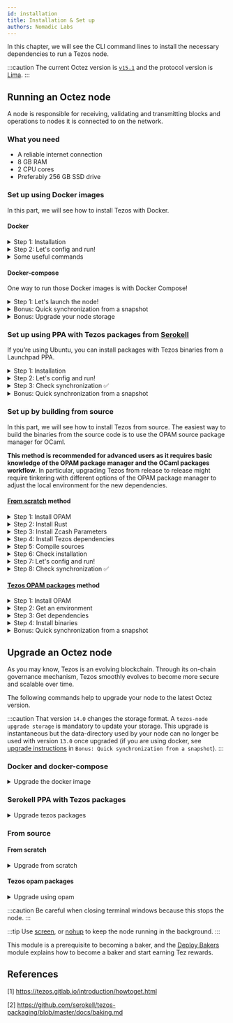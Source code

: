 ```yaml
---
id: installation
title: Installation & Set up
authors: Nomadic Labs
---
```


In this chapter, we will see the CLI command lines to install the necessary dependencies to run a Tezos node.

:::caution
The current Octez version is [`v15.1`](https://tezos.gitlab.io/releases/version-15.html) and the protocol version is [Lima](https://tezos.gitlab.io/protocols/015_lima.html).
:::

## Running an Octez node

A node is responsible for receiving, validating and transmitting blocks and operations to nodes it is connected to on the network.

### What you need

- A reliable internet connection
- 8 GB RAM
- 2 CPU cores
- Preferably 256 GB SSD drive

### Set up using Docker images

In this part, we will see how to install Tezos with Docker.

#### Docker

<details>
<summary>Step 1: Installation</summary>

If you don't have Docker on your machine, you can install it with the following command:

```bash
sudo apt install docker.io
```

and follow instructions on: <https://docs.docker.com/engine/install/linux-postinstall/>.
</details>

<details>
<summary>Step 2: Let's config and run!</summary>

Run the node in detached mode (`-d`), as instance on the testnet Limanet network with the
history-mode "full" using the following command:

```bash
docker run --name=tezos-public-node-full -v node-data-volume:/var/run/tezos/node tezos/tezos:latest octez-node --network=limanet
```

This command will automatically download the `tezos/tezos:latest` image:

- `-v node-data-volume:/var/run/tezos/node` mount node-data-volume to the specified container. It is where blockchain
data will be stored
- `--network= NETWORK` selects which network to run. Possible values are: **sandbox**, **mainnet**,
**[testnet]** (e.g., ghostnet, limanet, kathmandunet, jakartanet. Learn more about testnet aliases [here](https://tezos.gitlab.io/introduction/test_networks.html)). **Default is mainnet.**
- `--history-mode= MODE` lets you set the mode for the node's blockchain history storage.
Possible values are **archive** , **full** (default), **full:N** , **rolling** , **rolling:N**.

  - *Archive mode* retains all data since the genesis block.

  - *Full mode* only maintains block headers and operations allowing replaying of the chain since the genesis, if wanted. *Full mode* is recommended to bake. More information [here](https://tezos.gitlab.io/user/history_modes.html).

  - *Rolling mode* retains only the most recent data and deletes the rest.

For both *Full* and *Rolling* modes, it is possible to adjust the number of cycles to preserve by using
the **:N** annotation. The default number of preserved cycles is 5. The value experimental-rolling is
deprecated but is equivalent to rolling which should be used instead.

Read more about node configuration [here](https://tezos.gitlab.io/introduction/howtouse.html#node-configuration).

After a few minutes, your node identity will be generated and you will be able to check if the node is
bootstrapped:

```bash
docker exec -it tezos-public-node-full octez-client --endpoint http://127.0.0.1:8732 bootstrapped
```

(Use **Ctrl+C** to stop logs displaying)
</details>

<details>
<summary>Some useful commands</summary>

To see the manual of commands you can use:

```bash
docker run -it tezos/tezos:latest man
```

To see the various commands and options of the tezos node, use the following command:

```bash
docker run -it tezos/tezos:latest octez-node --help
```

To use the client:

```bash
docker exec -it tezos-public-node-full octez-client --help
```

</details>

#### **Docker-compose**

One way to run those Docker images is with Docker Compose!

<details>
<summary>Step 1: Let's launch the node!</summary>

The code below launches a *full node* for the Lima protocol (**mainnet**). More information [here](https://tezos.gitlab.io/user/history_modes.html).

```yml
version: "3.4"
volumes:
  node_data_full:
    name: mainnet-node
    external: false  
  client_data:
    name: mainnet-client
    external: false
services:
####################################################################################################################################
# You have to uncomment this section if you want to synchronize your node using a snapshot, else you can ignore or delete it.
# Replace /absolute/path/to/your_snapshot.full:/snapshot by the absolute path to the downloaded snapshot.
###################################################################################################################################  
#  import:
#    image: tezos/tezos:latest
#    container_name: tezos-snapshot-import
#    command: tezos-snapshot-import
#    volumes:
#      - node_data_full:/var/run/tezos/node
#      - client_data:/var/run/tezos/client
#      - "/absolute/path/to/your_snapshot.full:/snapshot"
################################################################################################
# If you want to run a node with history-mode=full, keep that "node_full" part, else delete it.
# You can change the version of the image of tezos in : image: tezos/tezos:v15.1
# You can change the --network=NETWORK option.
################################################################################################
  node_full:
    container_name: tezos-public-node-full
    image: tezos/tezos:latest
    command: octez-node --net-addr :9732 --rpc-addr 127.0.0.1:8732 --rpc-addr 0.0.0.0:8732 --allow-all-rpc 0.0.0.0:8732 --history-mode=full
    ports:
    - '9732:9732'
    - '8732:8732'
    expose:
    - "8732"
    - "9732" 
    privileged: true
    volumes:
     - node_data_full:/var/run/tezos/node
     - client_data:/var/run/tezos/client
     - /dev/bus/usb:/dev/bus/usb
    restart: on-failure
    network_mode: "host"
```

Copy-paste the code above into a `docker-compose.yml` file, and start the node with:

```bash
docker-compose -f docker-compose.yml up -d
```

To check if the node is bootstrapped:

```bash
docker exec -it tezos-public-node-full octez-client --endpoint http://127.0.0.1:8732 bootstrapped
```

</details>

<details>
<summary>Bonus: Quick synchronization from a snapshot</summary>

If you want your node to be bootstrapped quickly, you can synchronize it with the blockchain using
a snapshot.

**1.** Download a .full snapshot from a snapshot provider (<https://xtz-shots.io/>, <https://snapshots.tezos.marigold.dev/>, <https://snapshots-tezos.giganode.io/>, <https://lambsonacid.nl/>),  in your current repository by replacing with `<snapshot_url>` in following command:

```bash
wget <snapshot_url>
```

**2.** Launch the node daemon:

```bash
docker-compose up -d node_full
sudo docker exec -it tezos-public-node-full sh
sudo rm /var/run/tezos/data/lock
exit
```

**3.** Stop the node:

```bash
docker-compose stop node_full
```

**4.** Execute these commands to clean up data and avoid duplicates:

```bash
sudo su
rm -rf /var/lib/docker/volumes/mainnet-node/_data/data/context
rm -rf /var/lib/docker/volumes/mainnet-node/_data/data/store
rm -rf /var/lib/docker/volumes/mainnet-node/_data/data/lock
```

(do **Ctrl+d** to quit su mode)

**5.** In the .yml file presented in Step 1, replace `/absolute/path/to/your_snapshot.full:/snapshot` by the absolute path to the
downloaded snapshot. You can use `pwd` command to know the absolute path of your current repository. ( **Read the comment in the .yml file in Step 1** )

**6.** Upload the snapshot into the `mainnet-node` volume (You must uncomment the dedicated `import` part of the docker-compose file that was previously commented with `#`):

```bash
docker-compose up import
```

You will have to wait ~1-2 hours to import a full snapshot.

**7.** Start synchro from snapshot:

```bash
docker-compose stop import
docker-compose up -d node_full
```

</details>

<details>
<summary><a name="upgrade-storage">Bonus: Upgrade your node storage</a></summary>

Some protocol or client changes require upgrading the node storage.
You can simply update it with the following commands:

**1.** Stop the running container:

```bash
docker-compose stop node_full
```

**2.** Upgrade the storage:

```bash
docker run -it -v node_data_full:/var/run/tezos/node tezos/tezos:latest tezos-upgrade-storage
```

:::warning
If you encounter an error, follow these steps before proceeding to `step 2`:

**1.** Go inside the container:

```bash
docker run -it --entrypoint=/bin/sh -v node_data_full:/var/run/tezos/node tezos/tezos:latest
```

**2.** Delete lock files and change node data file ownership/group:

```bash
cd /var/run/tezos/node/
sudo chown -R tezos.tezos .
rm data/lock
```
:::

</details>

### Set up using PPA with Tezos packages from [Serokell](https://github.com/serokell/tezos-packaging)

If you’re using Ubuntu, you can install packages with Tezos binaries from a Launchpad PPA.

<details>
<summary>Step 1: Installation</summary>

In order to add the stable release PPA repository to your machine, do:

```bash
REPO="ppa:serokell/tezos"
```

Then, to install the binaries, run the following commands:

```bash
sudo add-apt-repository -y $REPO && sudo apt-get update
sudo apt-get install -y tezos-client
sudo apt-get install -y tezos-node
```

</details>

<details>
<summary>Step 2: Let's config and run!</summary>

The following command configures the node for the **Ghostnet** Network ([Tezos semi-permanent test network](https://teztnets.xyz/ghostnet-about)) and stores
data in the specified directory `~/tezos-ghostnet` with the *full mode*:

```bash
tezos-node config init --data-dir ~/tezos-ghostnet --network=ghostnet --history-mode=full
```

- `data-dir` Define the directory where the data will be stored (by default, it is in `.tezos-node`).

- `--network=NETWORK` Select which network to run. Possible values are: sandbox, mainnet,
[testnet] (e.g., ghostnet, limanet, kathmandunet. Learn more about testnet aliases [here](https://tezos.gitlab.io/introduction/test_networks.html)). **Default is mainnet**.

- `--history-mode=MODE` Set the mode for the chain's data history storage. Possible values are **archive** , **full** (default), **full:N**, **rolling**, **rolling:N**.

  - *Archive mode* retains all data since the genesis block.

  - *Full mode* only maintains block headers and operations allowing replaying of the chain since the genesis, if wanted. *Full mode* is recommended to bake. More information [here](https://tezos.gitlab.io/user/history_modes.html).

  - *Rolling mode* retains only the most recent data and deletes the rest.

For both *Full* and *Rolling* modes, it is possible to adjust the number of cycles to preserve by using
the **:N** annotation. The default number of preserved cycles is 5. The value experimental-rolling is
deprecated but is equivalent to rolling which should be used instead.

Read more about node configuration [here](https://tezos.gitlab.io/introduction/howtouse.html#node-configuration).

You can run the node with:

```bash
tezos-node run --rpc-addr 127.0.0.1:8732 --log-output tezos.log --data-dir ~/tezos-ghostnet
```

- `--rpc-addr url:port` activate the RPC interface that will allow communication with the node. By default, it runs on port `8732` so it is not mandatory to specify it.

- `--log-output tezos.log` will saved logs of the node in the `tezos.log` file.

- `data-dir` Define the directory where the data will be stored (by default, it is in `.tezos-node`).

</details>

<details>
<summary>Step 3: Check synchronization ✅</summary>

The Octez client can be used to interact with the node. It can query its status or ask the node to
perform some actions. For example, after starting your node, you can check if it has finished
synchronizing with the following command (you can use another terminal window if you still watch
the log):

```bash
tezos-client -E http://127.0.0.1:8732/ bootstrapped
```

- `-E` option is equal to `--endpoint` option

When you see the message " *Node is Bootstrapped* ", your Tezos node is synchronized with the
blockchain and you may now perform operations on it!
</details>

<details>
<summary>Bonus: Quick synchronization from a snapshot</summary>

If you want your node to be bootstrapped quickly, you can synchronize it with the blockchain using
a snapshot.

**1.** Download a `.full` snapshot from a snapshot provider (<https://xtz-shots.io/>, <https://snapshots.tezos.marigold.dev/>, <https://snapshots-tezos.giganode.io/>, <https://lambsonacid.nl/>) in your current repository
by replacing with `<snapshot_url>` in following command:

```bash
wget <snapshot_url>
```

**2.** Register the current directory in a variable:

```bash
path=$(pwd)
```

**3.** Import from the snapshot!

(Replace `<name_of_snapshot_file>`)

```bash
tezos-node snapshot import $path/<name_of_snapshot_file>
```

(It is possible to define the directory where the data will be stored with `--data-dir
directory`, by default, it is in `.tezos-node`)

**4.** You can get some information with the following command:

```bash
tezos-node snapshot info $path/<name_of_snapshot_file>
```

</details>

### Set up by building from source

In this part, we will see how to install Tezos from source.
The easiest way to build the binaries from the source code is to use the OPAM source package manager for
OCaml.

**This method is recommended for advanced users as it requires basic knowledge of the OPAM package
manager and the OCaml packages workflow**. In particular, upgrading Tezos from release to release might
require tinkering with different options of the OPAM package manager to adjust the local environment for the
new dependencies.

#### [From scratch](https://tezos.gitlab.io/introduction/howtoget.html#setting-up-the-development-environment-from-scratch) method

<details>
<summary>Step 1: Install OPAM</summary>

First, you need to install the OPAM package manager, at least version 2.0, that you can get by
following the install instructions.
The quickest way to get the latest opam up and working is to run this script:

```bash
bash -c "sh <(curl -fsSL https://raw.githubusercontent.com/ocaml/opam/master/shell/install.sh)"
```

:::note
If you have trouble with `curl`, just download the script and run `sh install.sh`.
:::

For the next command line, answers the prompts with 'N' then 'y'. You may also be prompted for
your `sudo` password. You may encounter a "switch" error, but you can ignore it.

```bash
opam init --bare
```

</details>

<details>
<summary>Step 2: Install Rust</summary>
Compiling Tezos requires the Rust compiler, version 1.52.1, and the Cargo package manager for
Rust to be installed. If you have [rustup](https://rustup.rs/) installed, you can use [rustup](https://rustup.rs/) to install both. If you do not have `rustup`, please avoid installing it from Snapcraft; you can rather follow the simple
installation process shown below:

```bash
cd $HOME
wget https://sh.rustup.rs/rustup-init.sh
chmod +x rustup-init.sh
./rustup-init.sh --profile minimal --default-toolchain 1.52.1 -y
```

Once Rust is installed, note that your `PATH` environment variable (in `.profile`) may be
updated and you will need to restart your session so that changes can be taken into account.
Alternatively, you can do it manually without restarting your session with the following command :

```bash
source $HOME/.cargo/env
```

</details>

<details>
<summary>Step 3: Install Zcash Parameters</summary>

Tezos binaries require the Zcash parameter files to run. This is for shielded/confidential
transactions with [Sapling](https://docs.nomadic-labs.com/nomadic-labs-knowledge-center/sapling-making-con-dential-transactions-on-tezos), that were added in the **Edo** amendment. If you compile from source and
move Tezos to another location (such as `/usr/local/bin`), the Tezos binaries may prompt
you to install the Zcash parameter files. The easiest way is to download and run this script:

```bash
wget https://raw.githubusercontent.com/zcash/zcash/master/zcutil/fetch-params.sh
chmod +x fetch-params.sh
./fetch-params.sh
```

</details>

<details>
<summary>Step 4: Install Tezos dependencies</summary>

Install the libraries that Tezos is dependent on:

```bash
sudo apt-get install -y rsync git m4 build-essential patch unzip wget pkg-config libgmp-dev libev-dev libhidapi-dev opam jq zlib1g-dev bc autoconf
```

Get the source code:

```bash
git clone https://gitlab.com/tezos/tezos.git
cd tezos
git checkout latest-release
```

Install tezos dependencies:

```bash
make build-deps
```

You may encounter a "switch" error, but you can ignore it.

You may encounter failures in the processes of the `make build-deps` command. In that case,
just re-type the command `opam init --bare` to re-initiate.
</details>

<details>
<summary>Step 5: Compile sources</summary>

Compile sources:

```bash
eval $(opam env)
make
```

</details>

<details>
<summary>Step 6: Check installation</summary>

To check the installation you can use the following commands:

```bash
octez-node --version
```

</details>

<details>
<summary>Step 7: Let's config and run!</summary>

It is possible to define the directory where the data will be stored with `--data-dir` (by default, it is in `.octez-node`).

`--network=NETWORK` Select which network to run. Possible values are: sandbox, mainnet,
[testnet] (e.g., ghostnet, limanet, kathmandunet. Learn more about testnet aliases [here](https://tezos.gitlab.io/introduction/test_networks.html)). **Default is mainnet**.

`--history-mode= MODE` Set the mode for the chain's data history storage. Possible values are **archive** , **full** (default), **full:N**, **rolling**, **rolling:N**.

- Archive mode retains all data since the genesis block.
- Full mode only maintains block headers and operations allowing replaying the chain since the genesis if wanted (full mode is recommended to bake. More information [here](https://tezos.gitlab.io/user/history_modes.html)).
- Rolling mode retains only the most recent data and deletes the rest.

For both Full and Rolling modes, it is possible to adjust the number of cycles to preserve by using
the **:N** annotation. The default number of preserved cycles is 5. The value experimental-rolling is
deprecated but is equivalent to rolling which should be used instead.

Read more about node configuration [here](https://tezos.gitlab.io/introduction/howtouse.html#node-configuration)).

For example, the following command configures the node for the **Ghostnet** Network and stores
data in the specified directory `~/tezos-ghostnet` with the **full** mode.

```bash
octez-node config init --data-dir ~/tezos-ghostnet --network=ghostnet --history-mode=full
```

You can run the node with :

```bash
octez-node run --rpc-addr 127.0.0.1:8732 --log-output tezos.log
```

The parameter `--rpc-addr url:port` activate the RPC interface that will allow
communication with the node. By default, it runs on port `8732` so it is not mandatory to specify it.
The file `tezos.log` will be saved in `/home/user/`.
</details>

<details>
<summary>Step 8: Check synchronization ✅</summary>

The Octez client can be used to interact with the node. It can query its status or ask the node to
perform some actions. For example, after starting your node, you can check if it has finished
synchronizing with the following command (you can use another terminal window if you still watch
the log) :

```bash
octez-client -E http://127.0.0.1:8732/ bootstrapped
```

Where:

- `-E` option is equal to `--endpoint` option

When you see the message " *Node is Bootstrapped* ", your Tezos node is synchronized with the
blockchain, and you may now perform operations on it!
</details>

#### [Tezos OPAM packages](https://tezos.gitlab.io/introduction/howtoget.html#install-tezos-opam-packages) method

<details>
<summary>Step 1: Install OPAM</summary>

First, you need to install the OPAM package manager, at least version 2.0, that you can get by
following the install instructions.
The quickest way to get the latest opam up and working is to run this script:

```bash
bash -c "sh <(curl -fsSL https://raw.githubusercontent.com/ocaml/opam/master/shell/install.sh)"
```

:::note
If you have trouble with `curl`, just download the script and run `sh install.sh`.
:::

For the next command line, answers the prompts with 'N' then 'y'. You may also be prompted for
your `sudo` password. You may encounter a "switch" error, but you can ignore it.

```bash
opam init --bare
```

</details>

<details>
<summary>Step 2: Get an environment</summary>

```bash
wget -O latest-release:version.sh https://gitlab.com/tezos/tezos/raw/latest-release/scripts/version.sh
```

The binaries need a specific version of the OCaml compiler (see the value of the variable
`$ocaml_version` in file `/tezos/scripts/version.sh`).

```bash
source latest-release:version.sh
opam switch create for_tezos $ocaml_version
eval $(opam env)
```

If you get a `c compiler error`, run this to install some necessary tools:

```bash
sudo apt-get install build-essential
```

</details>

<details>
<summary>Step 3: Get dependencies</summary>

In order to get the system dependencies of the binaries, do:

```bash
opam depext tezos
```

</details>

<details>
<summary>Step 4: Install binaries</summary>

```bash
opam install tezos
```

</details>

<details>

<summary>Bonus: Quick synchronization from a snapshot</summary>

If you want your node to be bootstrapped quickly, you can synchronize it with the blockchain using
a snapshot.

`1:` Download a .full snapshot from a snapshot provider (<https://xtz-shots.io/>, <https://snapshots.tezos.marigold.dev/>, <https://snapshots-tezos.giganode.io/>, <https://lambsonacid.nl/>) in your current repository
by replacing with `<snapshot_url>` in following command:

```bash
wget <snapshot_url>
```

`2:` Register the current directory in a variable:

```bash
path=$(pwd)
```

`3:` Import from the snapshot!

(Replace `<name_of_snapshot_file>`)

```bash
octez-node snapshot import $path/name_of_snapshot_file
```

(It is possible to define the directory where the data will be stored with `--data-dir
directory`, by default, it is in `.octez-node`)

`4:` You can get some information with the following command:

```bash
octez-node snapshot info $path/name_of_snapshot_file
```

</details>

## Upgrade an Octez node

As you may know, Tezos is an evolving blockchain. Through its on-chain governance mechanism, Tezos smoothly evolves to become more secure and scalable
over time.

The following commands help to upgrade your node to the latest Octez version.

:::caution
That version `14.0` changes the storage format. A `tezos-node upgrade storage` is mandatory to update your storage. This upgrade is instantaneous but the data-directory used by your node can no longer be used with version `13.0` once upgraded (if you are using docker, see [upgrade instructions](#upgrade-storage) in `Bonus: Quick synchronization from a snapshot`).
:::

### Docker and docker-compose

<details>
<summary>Upgrade the docker image</summary>
To upgrade your node to the lastest Octez version, replace your previous image version (probably v13.0) by the lastest: v15.1.
Note that if you run the image latest, a restart of your container is sufficient.

To use the `v15.1` image, execute the following command:

```bash
docker run tezos/tezos:v15.1 ...
```
</details>

### Serokell PPA with Tezos packages

<details>
<summary>Upgrade tezos packages</summary>

To fetch the latest node version, run the following command:

```bash
sudo apt-get update
sudo apt-get upgrade
```

</details>

### From source

#### From scratch

<details>
<summary>Upgrade from scratch</summary>

Execute the following commands in your tezos repository:

```bash
git fetch
git checkout v15.1
opam switch remove .
rm -rf _opam _build
make build-deps
eval $(opam env)
make
```
:::caution
A `opam switch remove .` is only needed if you are updating an already compiled repository, not if you are compiling from a freshly cloned repository.
:::
</details>

#### Tezos opam packages

<details>
<summary>Upgrade using opam</summary>

Run the following commands:

```bash
opam update
opam depext
opam upgrade
```
</details>

:::caution
Be careful when closing terminal windows because this stops the node.
:::

:::tip
Use [screen](https://doc.ubuntu-fr.org/screen), or [nohup](https://www.computerhope.com/unix/unohup.htm) to keep the node running in the background.
:::

This module is a prerequisite to becoming a baker, and the [Deploy Bakers](/baking/cli-baker) module explains how to become a baker and start earning Tez rewards.


## References

[1] https://tezos.gitlab.io/introduction/howtoget.html

[2] https://github.com/serokell/tezos-packaging/blob/master/docs/baking.md

